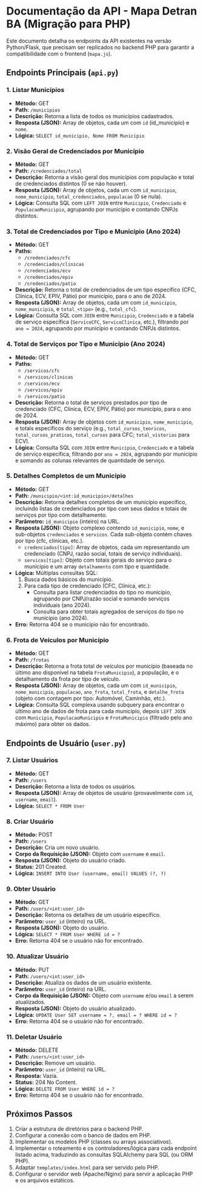# Documentação da API - Mapa Detran BA (Migração para PHP)

Este documento detalha os endpoints da API existentes na versão Python/Flask, que precisam ser replicados no backend PHP para garantir a compatibilidade com o frontend (`mapa.js`).

## Endpoints Principais (`api.py`)

### 1. Listar Municípios

*   **Método:** GET
*   **Path:** `/municipios`
*   **Descrição:** Retorna a lista de todos os municípios cadastrados.
*   **Resposta (JSON):** Array de objetos, cada um com `id` (id_municipio) e `nome`.
*   **Lógica:** `SELECT id_municipio, Nome FROM Municipio`

### 2. Visão Geral de Credenciados por Município

*   **Método:** GET
*   **Path:** `/credenciados/total`
*   **Descrição:** Retorna a visão geral dos municípios com população e total de credenciados distintos (0 se não houver).
*   **Resposta (JSON):** Array de objetos, cada um com `id_municipio`, `nome_municipio`, `total_credenciados`, `populacao` (0 se nula).
*   **Lógica:** Consulta SQL com `LEFT JOIN` entre `Municipio`, `Credenciado` e `PopulacaoMunicipio`, agrupando por município e contando CNPJs distintos.

### 3. Total de Credenciados por Tipo e Município (Ano 2024)

*   **Método:** GET
*   **Paths:**
    *   `/credenciados/cfc`
    *   `/credenciados/clinicas`
    *   `/credenciados/ecv`
    *   `/credenciados/epiv`
    *   `/credenciados/patio`
*   **Descrição:** Retorna o total de credenciados de um tipo específico (CFC, Clínica, ECV, EPIV, Pátio) por município, para o ano de 2024.
*   **Resposta (JSON):** Array de objetos, cada um com `id_municipio`, `nome_municipio`, e `total_<tipo>` (e.g., `total_cfc`).
*   **Lógica:** Consulta SQL com `JOIN` entre `Municipio`, `Credenciado` e a tabela de serviço específica (`ServicoCFC`, `ServicoClinica`, etc.), filtrando por `ano = 2024`, agrupando por município e contando CNPJs distintos.

### 4. Total de Serviços por Tipo e Município (Ano 2024)

*   **Método:** GET
*   **Paths:**
    *   `/servicos/cfc`
    *   `/servicos/clinicas`
    *   `/servicos/ecv`
    *   `/servicos/epiv`
    *   `/servicos/patio`
*   **Descrição:** Retorna o total de serviços prestados por tipo de credenciado (CFC, Clínica, ECV, EPIV, Pátio) por município, para o ano de 2024.
*   **Resposta (JSON):** Array de objetos com `id_municipio`, `nome_municipio`, e totais específicos do serviço (e.g., `total_cursos_teoricos`, `total_cursos_praticos`, `total_cursos` para CFC; `total_vistorias` para ECV).
*   **Lógica:** Consulta SQL com `JOIN` entre `Municipio`, `Credenciado` e a tabela de serviço específica, filtrando por `ano = 2024`, agrupando por município e somando as colunas relevantes de quantidade de serviço.

### 5. Detalhes Completos de um Município

*   **Método:** GET
*   **Path:** `/municipio/<int:id_municipio>/detalhes`
*   **Descrição:** Retorna detalhes completos de um município específico, incluindo listas de credenciados por tipo com seus dados e totais de serviços por tipo com detalhamento.
*   **Parâmetro:** `id_municipio` (inteiro) na URL.
*   **Resposta (JSON):** Objeto complexo contendo `id_municipio`, `nome`, e sub-objetos `credenciados` e `servicos`. Cada sub-objeto contém chaves por tipo (cfc, clinicas, etc.).
    *   `credenciados[tipo]`: Array de objetos, cada um representando um credenciado (CNPJ, razão social, totais de serviço individuais).
    *   `servicos[tipo]`: Objeto com totais gerais do serviço para o município e um array `detalhamento` com tipo e quantidade.
*   **Lógica:** Múltiplas consultas SQL:
    1.  Busca dados básicos do município.
    2.  Para cada tipo de credenciado (CFC, Clínica, etc.):
        *   Consulta para listar credenciados do tipo no município, agrupando por CNPJ/razão social e somando serviços individuais (ano 2024).
        *   Consulta para obter totais agregados de serviços do tipo no município (ano 2024).
*   **Erro:** Retorna 404 se o município não for encontrado.

### 6. Frota de Veículos por Município

*   **Método:** GET
*   **Path:** `/frotas`
*   **Descrição:** Retorna a frota total de veículos por município (baseada no último ano disponível na tabela `FrotaMunicipio`), a população, e o detalhamento da frota por tipo de veículo.
*   **Resposta (JSON):** Array de objetos, cada um com `id_municipio`, `nome_municipio`, `populacao`, `ano_frota`, `total_frota`, e `detalhe_frota` (objeto com contagem por tipo: Automóvel, Caminhão, etc.).
*   **Lógica:** Consulta SQL complexa usando subquery para encontrar o último ano de dados de frota para cada município, depois `LEFT JOIN` com `Municipio`, `PopulacaoMunicipio` e `FrotaMunicipio` (filtrado pelo ano máximo) para obter os dados.

## Endpoints de Usuário (`user.py`)

### 7. Listar Usuários

*   **Método:** GET
*   **Path:** `/users`
*   **Descrição:** Retorna a lista de todos os usuários.
*   **Resposta (JSON):** Array de objetos de usuário (provavelmente com `id`, `username`, `email`).
*   **Lógica:** `SELECT * FROM User`

### 8. Criar Usuário

*   **Método:** POST
*   **Path:** `/users`
*   **Descrição:** Cria um novo usuário.
*   **Corpo da Requisição (JSON):** Objeto com `username` e `email`.
*   **Resposta (JSON):** Objeto do usuário criado.
*   **Status:** 201 Created.
*   **Lógica:** `INSERT INTO User (username, email) VALUES (?, ?)`

### 9. Obter Usuário

*   **Método:** GET
*   **Path:** `/users/<int:user_id>`
*   **Descrição:** Retorna os detalhes de um usuário específico.
*   **Parâmetro:** `user_id` (inteiro) na URL.
*   **Resposta (JSON):** Objeto do usuário.
*   **Lógica:** `SELECT * FROM User WHERE id = ?`
*   **Erro:** Retorna 404 se o usuário não for encontrado.

### 10. Atualizar Usuário

*   **Método:** PUT
*   **Path:** `/users/<int:user_id>`
*   **Descrição:** Atualiza os dados de um usuário existente.
*   **Parâmetro:** `user_id` (inteiro) na URL.
*   **Corpo da Requisição (JSON):** Objeto com `username` e/ou `email` a serem atualizados.
*   **Resposta (JSON):** Objeto do usuário atualizado.
*   **Lógica:** `UPDATE User SET username = ?, email = ? WHERE id = ?`
*   **Erro:** Retorna 404 se o usuário não for encontrado.

### 11. Deletar Usuário

*   **Método:** DELETE
*   **Path:** `/users/<int:user_id>`
*   **Descrição:** Remove um usuário.
*   **Parâmetro:** `user_id` (inteiro) na URL.
*   **Resposta:** Vazia.
*   **Status:** 204 No Content.
*   **Lógica:** `DELETE FROM User WHERE id = ?`
*   **Erro:** Retorna 404 se o usuário não for encontrado.

## Próximos Passos

1.  Criar a estrutura de diretórios para o backend PHP.
2.  Configurar a conexão com o banco de dados em PHP.
3.  Implementar os modelos PHP (classes ou arrays associativos).
4.  Implementar o roteamento e os controladores/lógica para cada endpoint listado acima, traduzindo as consultas SQLAlchemy para SQL (ou ORM PHP).
5.  Adaptar `templates/index.html` para ser servido pelo PHP.
6.  Configurar o servidor web (Apache/Nginx) para servir a aplicação PHP e os arquivos estáticos.
